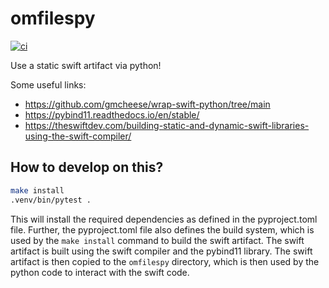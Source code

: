 # omfilespy

[![ci](../../actions/workflows/ci.yml/badge.svg)](../../actions/workflows/ci.yml)

Use a static swift artifact via python!

Some useful links: 
- https://github.com/gmcheese/wrap-swift-python/tree/main
- https://pybind11.readthedocs.io/en/stable/
- https://theswiftdev.com/building-static-and-dynamic-swift-libraries-using-the-swift-compiler/


## How to develop on this?

```bash
make install
.venv/bin/pytest .
```

This will install the required dependencies as defined in the pyproject.toml file. Further, the pyproject.toml file also defines the build system, which is used by the `make install` command to build the swift artifact. The swift artifact is built using the swift compiler and the pybind11 library. The swift artifact is then copied to the `omfilespy` directory, which is then used by the python code to interact with the swift code.
